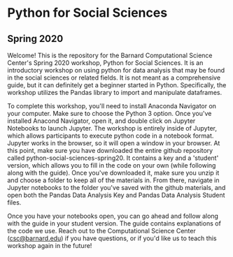 # Python for Social Sciences
## Spring 2020

Welcome! This is the repository for the Barnard Computational Science Center's Spring 2020 workshop, Python for Social Sciences. It is an introductory workshop on using python for data analysis that may be found in the social sciences or related fields. It is not meant as a comprehensive guide, but it can definitely get a beginner started in Python. Specifically, the workshop utilizes the Pandas library to import and manipulate dataframes. 

To complete this workshop, you'll need to install Anaconda Navigator on your computer. Make sure to choose the Python 3 option. Once you've installed Anacond Navigator, open it, and double click on Jupyter Notebooks to launch Jupyter. The workshop is entirely inside of Jupyter, which allows participants to execute python code in a notebook format. Jupyter works in the browser, so it will open a window in your browser. At this point, make sure you have downloaded the entire github repository called python-social-sciences-spring20. It contains a key and a 'student' version, which allows you to fill in the code on your own (while following along with the guide). Once you've downloaded it, make sure you unzip it and choose a folder to keep all of the materials in. From there, navigate in Jupyter notebooks to the folder you've saved with the github materials, and open both the Pandas Data Analysis Key and Pandas Data Analysis Student files. 

Once you have your notebooks open, you can go ahead and follow along with the guide in your student version. The guide contains explanations of the code we use. Reach out to the Computational Science Center (csc@barnard.edu) if you have questions, or if you'd like us to teach this workshop again in the future!
